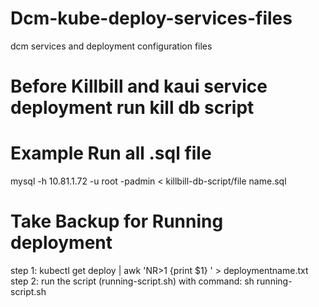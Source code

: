 # Dcm-kube-deploy-services-files
dcm services and deployment configuration files
# Before Killbill and kaui service deployment run kill db script
# Example Run all .sql file
mysql -h 10.81.1.72 -u root -padmin < killbill-db-script/file name.sql


# Take Backup for Running deployment 
  step 1: kubectl get deploy | awk 'NR>1 {print $1} ' > deploymentname.txt <br>
  step 2: run the script (running-script.sh) with command: sh running-script.sh
